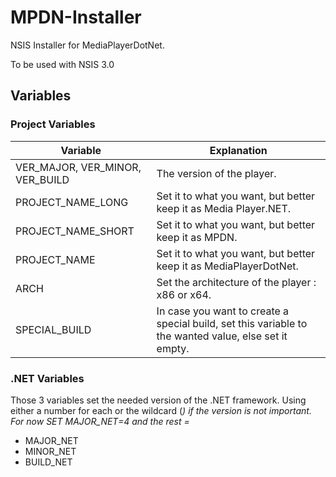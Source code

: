 # MPDN-Installer
NSIS Installer for MediaPlayerDotNet.

To be used with NSIS 3.0

## Variables
### Project Variables

Variable  						| Explanation
------------- 					| -------------
VER_MAJOR, VER_MINOR, VER_BUILD	| The version of the player.
PROJECT_NAME_LONG				| Set it to what you want, but better keep it as Media Player.NET.
PROJECT_NAME_SHORT				| Set it to what you want, but better keep it as MPDN.
PROJECT_NAME					| Set it to what you want, but better keep it as MediaPlayerDotNet.
ARCH							| Set the architecture of the player : x86 or x64.
SPECIAL_BUILD					| In case you want to create a special build, set this variable to the wanted value, else set it empty.

### .NET Variables
Those 3 variables set the needed version of the .NET framework. Using either a number for each or the wildcard (*) if the version is not important. For now SET MAJOR_NET=4 and the rest =*

* MAJOR_NET
* MINOR_NET				
* BUILD_NET